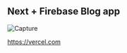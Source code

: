 ## Next + Firebase Blog app
![Capture](https://user-images.githubusercontent.com/74053116/140597922-5348322e-14af-451e-962a-fbb7e45b986c.PNG)

https://vercel.com




